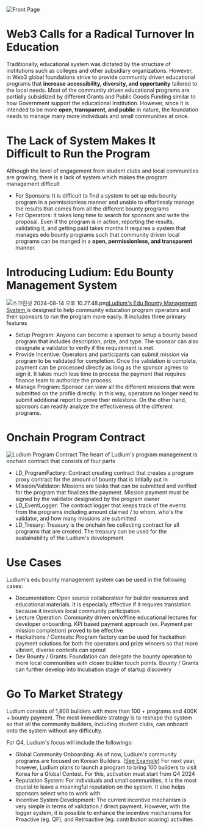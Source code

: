 ![Front Page](https://cdn.dorahacks.io/static/files/191a15d3d5c1ebfe114c98742e18ceca.png)

# Web3 Calls for a Radical Turnover In Education
Traditionally, educational system was dictated by the structure of institutions such as colleges and other subsidiary organizations. However, in Web3 global foundations strive to provide community driven educational programs that **increase** **accessibility, diversity, and opportunity** tailored to the local needs. Most of the community driven educational programs are partially subsidized by different Grants and Public Goods Funding similar to how Government support the educational institution. However, since it is intended to be more **open, transparent, and public** in nature, the foundation needs to manage many more individuals and small communities at once.

# The Lack of System Makes It Difficult to Run the Program
Although the level of engagement from student clubs and local communities are growing, there is a lack of system which makes the program management difficult
- For Sponsors: It is difficult to find a system to set up edu bounty program in a permissionless manner and unable to effortlessly manage the results that comes from all the different bounty programs
- For Operators: It takes long time to search for sponsors and write the proposal. Even if the program is in action, reporting the results, validating it, and getting paid takes months 
It requires a system that manages edu bounty programs such that community driven local programs can be manged in a **open, permissionless, and transparent** manner.

# Introducing Ludium: Edu Bounty Management System
![스크린샷 2024-08-14 오후 10.27.48.png](https://i.ibb.co/x7LJNXT/2024-08-14-10-27-48.png)[Ludium's Edu Bounty Management System](https://edupyramid.online/)[ ](http://hackathemy.me:3002/profile)is designed to help community education program operators and their sponsors to run the program more easily. It includes three primary features

- Setup Program: Anyone can become a sponsor to setup a bounty based program that includes description, prize, and type. The sponsor can also designate a validator to verify if the requirement is met.
- Provide Incentive: Operators and participants can submit mission via program to be validated for completion. Once the validation is complete, payment can be processed directly as long as the sponsor agrees to sign it. It takes much less time to process the payment that requires finance team to authorize the process.
- Manage Program: Sponsor can view all the different missions that were submitted on the profile directly. In this way, operators no longer need to submit additional report to prove their milestone. On the other hand, sponsors can readily analyze the effectiveness of the different programs.

# Onchain Program Contract
![Ludium Program Contract](https://cdn.dorahacks.io/static/files/19187470a697e2d6ce71fb04f38841ad.png)
The heart of Ludium's program management is onchain contract that consists of four parts
- LD_ProgramFactory: Contract creating contract that creates a program proxy contract for the amount of bounty that is initially put in
- Mission/Validator: Missions are tasks that can be submitted and verified for the program that finalizes the payment. Mission payment must be signed by the validator designated by the program owner
- LD_EventLogger: The contract logger that keeps track of the events from the programs including amount claimed / to whom, who's the validator, and how many missions are submitted
- LD_Tresury: Treasury is the onchain fee collecting contract for all programs that are created. The treasury can be used for the sustainability of the Ludium's development

# Use Cases
Ludium's edu bounty management system can be used in the following cases:
- Documentation: Open source collaboration for builder resources and educational materials. It is especially effective if it requires translation because it involves local community participation
- Lecture Operation: Community driven on/offline educational lectures for developer onboarding. KPI based payment approach (ex. Payment per mission completion) proved to be effective
- Hackathons / Contests: Program factory can be used for hackathon payment solutions for both the operators and prize winners so that more vibrant, diverse contests can sprout
- Dev Bounty / Grants: Foundation can delegate the bounty operation to more local communities with closer builder touch points. Bounty / Grants can further develop into Incubation stage of startup discovery

# Go To Market Strategy
Ludium consists of 1,800 builders with more than 100 + programs and 400K + bounty payment. The most immediate strategy is to reshape the system so that all the community builders, including student clubs, can onboard onto the system without any difficulty.

For Q4, Ludium's focus will include the followings:
- Global Community Onboarding: As of now, Ludium's community programs are focused on Korean Builders. ([See Example](https://docs.google.com/presentation/d/1aRUhaZzvjIUrL3JK9VZ-TjZOB37HDcARzUHMYBDA4QE/edit?usp=sharing)) For next year, however, Ludium plans to launch a program to bring 100 builders to visit Korea for a Global Contest. For this, activation must start from Q4 2024
- Reputation System: For individuals and small communities, it is the most crucial to leave a meaningful reputation on the system. It also helps sponsors select who to work with
- Incentive System Development: The current incentive mechanism is very simple in terms of validation / direct payment. However, with the logger system, it is possible to enhance the incentive mechanisms for Proactive (eg. QF), and Retroactive (eg. contribution scoring) activities
